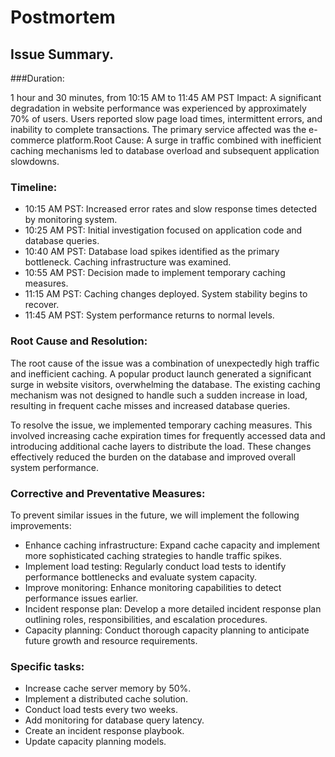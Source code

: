 # Postmortem

## Issue Summary.

###Duration:

1 hour and 30 minutes, from 10:15 AM to 11:45 AM PST
Impact: A significant degradation in website performance was experienced by approximately 70% of users. Users reported slow page load times, intermittent errors, and inability to complete transactions. The primary service affected was the e-commerce platform.Root Cause: A surge in traffic combined with inefficient caching mechanisms led to database overload and subsequent application slowdowns.

### Timeline:

* 10:15 AM PST: Increased error rates and slow response times detected by monitoring system.
* 10:25 AM PST: Initial investigation focused on application code and database queries.
* 10:40 AM PST: Database load spikes identified as the primary bottleneck. Caching infrastructure was examined.
* 10:55 AM PST: Decision made to implement temporary caching measures.
* 11:15 AM PST: Caching changes deployed. System stability begins to recover.
* 11:45 AM PST: System performance returns to normal levels.

### Root Cause and Resolution:

The root cause of the issue was a combination of unexpectedly high traffic and inefficient caching. A popular product launch generated a significant surge in website visitors, overwhelming the database. The existing caching mechanism was not designed to handle such a sudden increase in load, resulting in frequent cache misses and increased database queries.

To resolve the issue, we implemented temporary caching measures. This involved increasing cache expiration times for frequently accessed data and introducing additional cache layers to distribute the load. These changes effectively reduced the burden on the database and improved overall system performance.

### Corrective and Preventative Measures:

To prevent similar issues in the future, we will implement the following improvements:

* Enhance caching infrastructure: Expand cache capacity and implement more sophisticated caching strategies to handle traffic spikes.
* Implement load testing: Regularly conduct load tests to identify performance bottlenecks and evaluate system capacity.
* Improve monitoring: Enhance monitoring capabilities to detect performance issues earlier.
* Incident response plan: Develop a more detailed incident response plan outlining roles, responsibilities, and escalation procedures.
* Capacity planning: Conduct thorough capacity planning to anticipate future growth and resource requirements.

### Specific tasks:

* Increase cache server memory by 50%.
* Implement a distributed cache solution.
* Conduct load tests every two weeks.
* Add monitoring for database query latency.
* Create an incident response playbook.
* Update capacity planning models.
